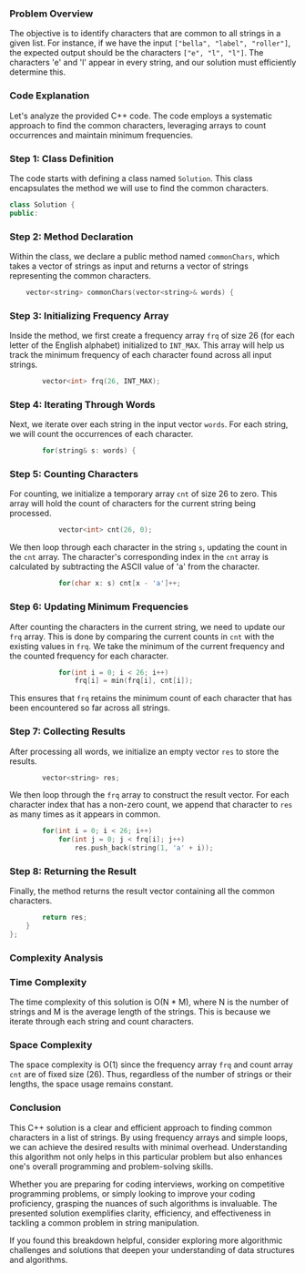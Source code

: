 
### Problem Overview

The objective is to identify characters that are common to all strings in a given list. For instance, if we have the input `["bella", "label", "roller"]`, the expected output should be the characters `["e", "l", "l"]`. The characters 'e' and 'l' appear in every string, and our solution must efficiently determine this.

### Code Explanation

Let's analyze the provided C++ code. The code employs a systematic approach to find the common characters, leveraging arrays to count occurrences and maintain minimum frequencies.

### Step 1: Class Definition

The code starts with defining a class named `Solution`. This class encapsulates the method we will use to find the common characters.

```cpp
class Solution {
public:
```

### Step 2: Method Declaration

Within the class, we declare a public method named `commonChars`, which takes a vector of strings as input and returns a vector of strings representing the common characters.

```cpp
    vector<string> commonChars(vector<string>& words) {
```

### Step 3: Initializing Frequency Array

Inside the method, we first create a frequency array `frq` of size 26 (for each letter of the English alphabet) initialized to `INT_MAX`. This array will help us track the minimum frequency of each character found across all input strings.

```cpp
        vector<int> frq(26, INT_MAX);
```

### Step 4: Iterating Through Words

Next, we iterate over each string in the input vector `words`. For each string, we will count the occurrences of each character.

```cpp
        for(string& s: words) {
```

### Step 5: Counting Characters

For counting, we initialize a temporary array `cnt` of size 26 to zero. This array will hold the count of characters for the current string being processed.

```cpp
            vector<int> cnt(26, 0);
```

We then loop through each character in the string `s`, updating the count in the `cnt` array. The character's corresponding index in the `cnt` array is calculated by subtracting the ASCII value of 'a' from the character.

```cpp
            for(char x: s) cnt[x - 'a']++;
```

### Step 6: Updating Minimum Frequencies

After counting the characters in the current string, we need to update our `frq` array. This is done by comparing the current counts in `cnt` with the existing values in `frq`. We take the minimum of the current frequency and the counted frequency for each character.

```cpp
            for(int i = 0; i < 26; i++)
                frq[i] = min(frq[i], cnt[i]);
```

This ensures that `frq` retains the minimum count of each character that has been encountered so far across all strings.

### Step 7: Collecting Results

After processing all words, we initialize an empty vector `res` to store the results.

```cpp
        vector<string> res;
```

We then loop through the `frq` array to construct the result vector. For each character index that has a non-zero count, we append that character to `res` as many times as it appears in common.

```cpp
        for(int i = 0; i < 26; i++)
            for(int j = 0; j < frq[i]; j++)
                res.push_back(string(1, 'a' + i));
```

### Step 8: Returning the Result

Finally, the method returns the result vector containing all the common characters.

```cpp
        return res;
    }
};
```

### Complexity Analysis

### Time Complexity

The time complexity of this solution is O(N * M), where N is the number of strings and M is the average length of the strings. This is because we iterate through each string and count characters.

### Space Complexity

The space complexity is O(1) since the frequency array `frq` and count array `cnt` are of fixed size (26). Thus, regardless of the number of strings or their lengths, the space usage remains constant.

### Conclusion

This C++ solution is a clear and efficient approach to finding common characters in a list of strings. By using frequency arrays and simple loops, we can achieve the desired results with minimal overhead. Understanding this algorithm not only helps in this particular problem but also enhances one's overall programming and problem-solving skills.

Whether you are preparing for coding interviews, working on competitive programming problems, or simply looking to improve your coding proficiency, grasping the nuances of such algorithms is invaluable. The presented solution exemplifies clarity, efficiency, and effectiveness in tackling a common problem in string manipulation.

If you found this breakdown helpful, consider exploring more algorithmic challenges and solutions that deepen your understanding of data structures and algorithms.
```